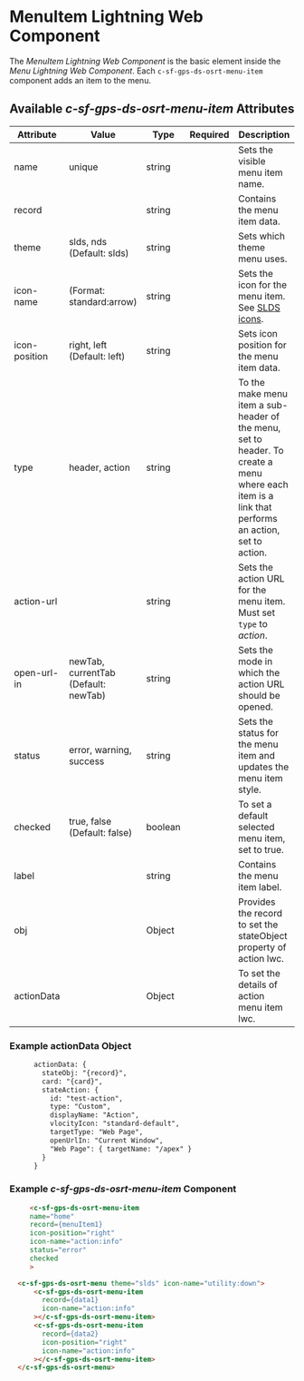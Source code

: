 # MenuItem Lightning Web Component

The _MenuItem Lightning Web Component_ is the basic element inside the _Menu Lightning Web Component_. Each `c-sf-gps-ds-osrt-menu-item` component adds an item to the menu.

## Available _c-sf-gps-ds-osrt-menu-item_ Attributes

| Attribute     | Value                                | Type    | Required | Description                                                                                                                                       |
| ------------- | ------------------------------------ | ------- | -------- | ------------------------------------------------------------------------------------------------------------------------------------------------- |
| name          | unique                               | string  |          | Sets the visible menu item name.                                                                                                                  |
| record        |                                      | string  |          | Contains the menu item data.                                                                                                                      |
| theme         | slds, nds (Default: slds)            | string  |          | Sets which theme menu uses.                                                                                                                       |
| icon-name     | (Format: standard:arrow)             | string  |          | Sets the icon for the menu item. See [SLDS icons](https://lightningdesignsystem.com/icons/).                                                      |
| icon-position | right, left (Default: left)          | string  |          | Sets icon position for the menu item data.                                                                                                        |
| type          | header, action                       | string  |          | To the make menu item a sub-header of the menu, set to header. To create a menu where each item is a link that performs an action, set to action. |
| action-url    |                                      | string  |          | Sets the action URL for the menu item. Must set `type` to _action_.                                                                               |
| open-url-in   | newTab, currentTab (Default: newTab) | string  |          | Sets the mode in which the action URL should be opened.                                                                                           |
| status        | error, warning, success              | string  |          | Sets the status for the menu item and updates the menu item style.                                                                                |
| checked       | true, false (Default: false)         | boolean |          | To set a default selected menu item, set to true.                                                                                                 |
| label         |                                      | string  |          | Contains the menu item label.                                                                                                                     |
| obj           |                                      | Object  |          | Provides the record to set the stateObject property of action lwc.                                                                                |
| actionData    |                                      | Object  |          | To set the details of action menu item lwc.                                                                                                       |

### Example actionData Object

```Html
      actionData: {
        stateObj: "{record}",
        card: "{card}",
        stateAction: {
          id: "test-action",
          type: "Custom",
          displayName: "Action",
          vlocityIcon: "standard-default",
          targetType: "Web Page",
          openUrlIn: "Current Window",
          "Web Page": { targetName: "/apex" }
        }
      }
```

### Example _c-sf-gps-ds-osrt-menu-item_ Component

```Html
     <c-sf-gps-ds-osrt-menu-item
     name="home"
     record={menuItem1}
     icon-position="right"
     icon-name="action:info"
     status="error"
     checked
     >
```

```Html
  <c-sf-gps-ds-osrt-menu theme="slds" icon-name="utility:down">
      <c-sf-gps-ds-osrt-menu-item
        record={data1}
        icon-name="action:info"
      ></c-sf-gps-ds-osrt-menu-item>
      <c-sf-gps-ds-osrt-menu-item
        record={data2}
        icon-position="right"
        icon-name="action:info"
      ></c-sf-gps-ds-osrt-menu-item>
  </c-sf-gps-ds-osrt-menu>
```
